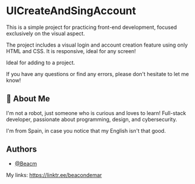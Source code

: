 
# UICreateAndSingAccount

This is a simple project for practicing front-end development, focused exclusively on the visual aspect.

The project includes a visual login and account creation feature using only HTML and CSS.
It is responsive, ideal for any screen!

Ideal for adding to a project.

If you have any questions or find any errors, please don't hesitate to let me know!


## 🚀 About Me
I'm not a robot, just someone who is curious and loves to learn!
Full-stack developer, passionate about programming, design, and cybersecurity.

I'm from Spain, in case you notice that my English isn't that good.


## Authors

- [@Beacm](https://github.com/Beacm) 

My links:
https://linktr.ee/beacondemar
